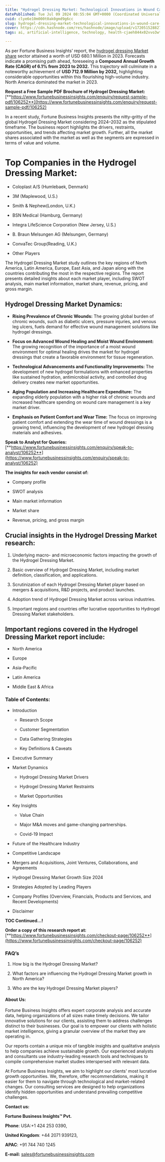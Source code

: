 ```yaml
---
title: "Hydrogel Dressing Market: Technological Innovations in Wound Care Solutions"
datePublished: Tue Jul 09 2024 08:55:04 GMT+0000 (Coordinated Universal Time)
cuid: clye6e10m000t0ak0gmd9g6cc
slug: hydrogel-dressing-market-technological-innovations-in-wound-care-solutions
cover: https://cdn.hashnode.com/res/hashnode/image/upload/v1720515288274/6a111bc5-2918-4fd8-a177-2f990fcf3d73.png
tags: ai, artificial-intelligence, technology, health-cjaeh844x02vvo3wtj5r2s75q, healthcare

---
```


As per Fortune Business Insights’ report, the [hydrogel dressing Market share](https://www.fortunebusinessinsights.com/hydrogel-dressing-market-106252) sector attained a worth of USD 680.1 Million in 2023. Forecasts indicate a promising path ahead, foreseeing a **Compound Annual Growth Rate (CAGR) of 6.1% from 2023 to 2032.** This trajectory will culminate in a noteworthy achievement of **USD 712.9 Million by 2032,** highlighting considerable opportunities within this flourishing high-volume industry. North America dominated the market in 2023.

**Request a Free Sample PDF Brochure of Hydrogel Dressing Market:** [**https://www.fortunebusinessinsights.com/enquiry/request-sample-pdf/106252**](https://www.fortunebusinessinsights.com/enquiry/request-sample-pdf/106252)

In a recent study, Fortune Business Insights presents the nitty-gritty of the global Hydrogel Dressing Market considering 2024–2032 as the stipulated timeframe. The business report highlights the drivers, restraints, opportunities, and trends affecting market growth. Further, all the market shares associated with the market as well as the segments are expressed in terms of value and volume.

# **Top Companies in the Hydrogel Dressing Market:**

* Coloplast A/S (Humlebaek, Denmark)
    
* 3M (Maplewood, U.S.)
    
* Smith & Nephew(London, U.K.)
    
* BSN Medical (Hamburg, Germany)
    
* Integra LifeScience Corporation (New Jersey, U.S.)
    
* B. Braun Melsungen AG (Melsungen, Germany)
    
* ConvaTec Group(Reading, U.K.)
    
* Other Players
    

The Hydrogel Dressing Market study outlines the key regions of North America, Latin America, Europe, East Asia, and Japan along with the countries contributing the most in the respective regions. The report presents detailed insights about each market player, including SWOT analysis, main market information, market share, revenue, pricing, and gross margin.

## Hydrogel Dressing Market **Dynamics**:

* **Rising Prevalence of Chronic Wounds:** The growing global burden of chronic wounds, such as diabetic ulcers, pressure injuries, and venous leg ulcers, fuels demand for effective wound management solutions like hydrogel dressings.
    
* **Focus on Advanced Wound Healing and Moist Wound Environment:** The growing recognition of the importance of a moist wound environment for optimal healing drives the market for hydrogel dressings that create a favorable environment for tissue regeneration.
    
* **Technological Advancements and Functionality Improvements:** The development of new hydrogel formulations with enhanced properties like sustained hydration, antimicrobial activity, and controlled drug delivery creates new market opportunities.
    
* **Aging Population and Increasing Healthcare Expenditure:** The expanding elderly population with a higher risk of chronic wounds and increased healthcare spending on wound care management is a key market driver.
    
* **Emphasis on Patient Comfort and Wear Time:** The focus on improving patient comfort and extending the wear time of wound dressings is a growing trend, influencing the development of new hydrogel dressing materials and adhesives.
    

**Speak to Analyst for Queries:** [**https://www.fortunebusinessinsights.com/enquiry/speak-to-analyst/106252**](https://www.fortunebusinessinsights.com/enquiry/speak-to-analyst/106252)

**The insights for each vendor consist of:**

* Company profile
    
* SWOT analysis
    
* Main market information
    
* Market share
    
* Revenue, pricing, and gross margin
    

## **Crucial insights in the Hydrogel Dressing Market research:**

1. Underlying macro- and microeconomic factors impacting the growth of the Hydrogel Dressing Market.
    
2. Basic overview of Hydrogel Dressing Market, including market definition, classification, and applications.
    
3. Scrutinization of each Hydrogel Dressing Market player based on mergers & acquisitions, R&D projects, and product launches.
    
4. Adoption trend of Hydrogel Dressing Market across various industries.
    
5. Important regions and countries offer lucrative opportunities to Hydrogel Dressing Market stakeholders.
    

## **Important regions covered in the Hydrogel Dressing Market report include:**

* North America
    
* Europe
    
* Asia-Pacific
    
* Latin America
    
* Middle East & Africa
    

### **Table of Contents:**

* Introduction
    
    * Research Scope
        
    * Customer Segmentation
        
    * Data Gathering Strategies
        
    * Key Definitions & Caveats
        
* Executive Summary
    
* Market Dynamics
    
    * Hydrogel Dressing Market Drivers
        
    * Hydrogel Dressing Market Restraints
        
    * Market Opportunities
        
* Key Insights
    
    * Value Chain
        
    * Major M&A moves and game-changing partnerships.
        
    * Covid-19 Impact
        
* Future of the Healthcare Industry
    
* Competitive Landscape
    
* Mergers and Acquisitions, Joint Ventures, Collaborations, and Agreements
    
* Hydrogel Dressing Market Growth Size 2024
    
* Strategies Adopted by Leading Players
    
* Company Profiles (Overview, Financials, Products and Services, and Recent Developments)
    
* Disclaimer
    

**TOC Continued…!**

**Order a copy of this research report at:** [**https://www.fortunebusinessinsights.com/checkout-page/106252**](https://www.fortunebusinessinsights.com/checkout-page/106252)

### **FAQ’s**

1. How big is the Hydrogel Dressing Market?
    
2. What factors are influencing the Hydrogel Dressing Market growth in North America?
    
3. Who are the key Hydrogel Dressing Market players?
    

#### **About Us:**

Fortune Business Insights offers expert corporate analysis and accurate data, helping organizations of all sizes make timely decisions. We tailor innovative solutions for our clients, assisting them to address challenges distinct to their businesses. Our goal is to empower our clients with holistic market intelligence, giving a granular overview of the market they are operating in.

Our reports contain a unique mix of tangible insights and qualitative analysis to help companies achieve sustainable growth. Our experienced analysts and consultants use industry-leading research tools and techniques to compile comprehensive market studies interspersed with relevant data.

At Fortune Business Insights, we aim to highlight our clients' most lucrative growth opportunities. We, therefore, offer recommendations, making it easier for them to navigate through technological and market-related changes. Our consulting services are designed to help organizations identify hidden opportunities and understand prevailing competitive challenges.

**Contact us:**

**Fortune Business Insights™ Pvt.**

**Phone**: USA:+1 424 253 0390,

**United Kingdom**: +44 2071 939123,

**APAC**: +91 744 740 1245

**E-mail:** [sales@fortunebusinessinsights.com](mailto:sales@fortunebusinessinsights.com)